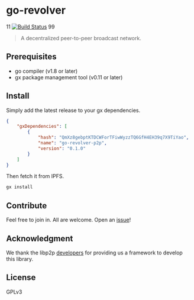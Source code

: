 # go-revolver
11
[![Build Status](https://travis-ci.org/dfinity/go-revolver.svg?branch=master)](https://travis-ci.org/dfinity/go-revolver)
99
> A decentralized peer-to-peer broadcast network.

## Prerequisites

- go compiler (v1.8 or later)
- gx package management tool (v0.11 or later)

## Install

Simply add the latest release to your gx dependencies.
```json
{
    "gxDependencies": [
        {
            "hash": "QmXz8gebptKTDCWForTFiwWyzzTQ6GfH4EH39q7X9TiYao",
            "name": "go-revolver-p2p",
            "version": "0.1.0"
        }
    ]
}
```

Then fetch it from IPFS.
```sh
gx install
```

## Contribute

Feel free to join in. All are welcome. Open an [issue](https://github.com/dfinity/go-revolver/issues)!

## Acknowledgment

We thank the libp2p [developers](https://github.com/orgs/libp2p/people) for providing us a framework to develop this library.

## License

GPLv3
